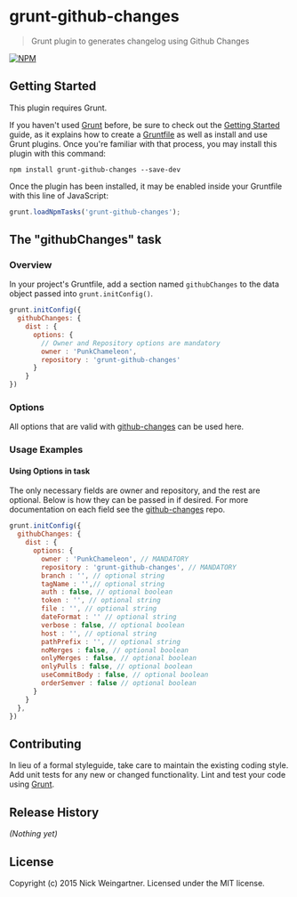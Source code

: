 # grunt-github-changes

> Grunt plugin to generates changelog using Github Changes

[![NPM](https://nodei.co/npm/grunt-github-changes.png)](https://nodei.co/npm/grunt-github-changes/)

## Getting Started
This plugin requires Grunt.

If you haven't used [Grunt](http://gruntjs.com/) before, be sure to check out the [Getting Started](http://gruntjs.com/getting-started) guide, as it explains how to create a [Gruntfile](http://gruntjs.com/sample-gruntfile) as well as install and use Grunt plugins. Once you're familiar with that process, you may install this plugin with this command:

```shell
npm install grunt-github-changes --save-dev
```

Once the plugin has been installed, it may be enabled inside your Gruntfile with this line of JavaScript:

```js
grunt.loadNpmTasks('grunt-github-changes');
```

## The "githubChanges" task

### Overview
In your project's Gruntfile, add a section named `githubChanges` to the data object passed into `grunt.initConfig()`.

```js
grunt.initConfig({
  githubChanges: {
    dist : {
      options: {
        // Owner and Repository options are mandatory
        owner : 'PunkChameleon',
        repository : 'grunt-github-changes'
      }
    }
})
```

### Options

All options that are valid with [github-changes](https://github.com/lalitkapoor/github-changes) can be used here.

### Usage Examples

####  Using Options in task

The only necessary fields are owner and repository, and the rest are optional. Below is how they can be passed in if desired. For more documentation on each field see the [github-changes](https://github.com/lalitkapoor/github-changes) repo.

```js
grunt.initConfig({
  githubChanges: {
    dist : {
      options: {
        owner : 'PunkChameleon', // MANDATORY
        repository : 'grunt-github-changes', // MANDATORY
        branch : '', // optional string
        tagName : '',// optional string
        auth : false, // optional boolean
        token : '', // optional string
        file : '', // optional string
        dateFormat : '' // optional string
        verbose : false, // optional boolean
        host : '', // optional string
        pathPrefix : '', // optional string
        noMerges : false, // optional boolean
        onlyMerges : false, // optional boolean
        onlyPulls : false, // optional boolean
        useCommitBody : false, // optional boolean
        orderSemver : false // optional boolean
      }
    }
  },
})
```

## Contributing
In lieu of a formal styleguide, take care to maintain the existing coding style. Add unit tests for any new or changed functionality. Lint and test your code using [Grunt](http://gruntjs.com/).

## Release History
_(Nothing yet)_

## License
Copyright (c) 2015 Nick Weingartner. Licensed under the MIT license.
